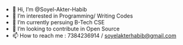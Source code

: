 - 👋 Hi, I’m @Soyel-Akter-Habib
- 👀 I’m interested in Programming/ Writing Codes
- 🌱 I’m currently persuing B-Tech CSE
- 💞️ I’m looking to contribute in Open Source
- 📫 How to reach me : 7384236914 / soyelakterhabib@gmail.com

<!---
Soyel-Akter-Habib/Soyel-Akter-Habib is a ✨ special ✨ repository because its `README.md` (this file) appears on your GitHub profile.
You can click the Preview link to take a look at your changes.
--->
